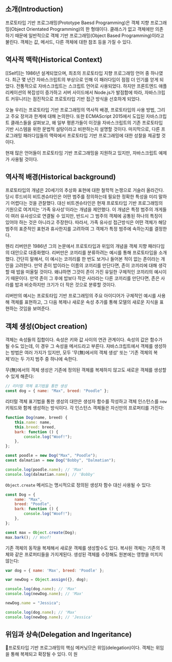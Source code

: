 ## 소개(Introduction)
프로토타입 기반 프로그래밍(Prototype Baesd Programming)은 객체 지향 프로그래밍(Object Orientated Programming)의 한 형태이다. 클래스가 없고 객체에만 의존하기 때문에 일반적으로 객체 기반 프로그래밍(Object Based Programming)이라고 불린다. 객체는 값, 메서드, 다른 객체에 대한 참조 등을 가질 수 있다.

## 역사적 맥락(Historical Context)
[[Self]]는 1986년 설계되었으며, 최초의 프로토타입 지향 프로그래밍 언어 중 하나였다. 최근 몇 년간 자바스크립트의 부상으로 인해 이 패러다임이 점점 더 인기를 얻게 되었다. 전통적으로 자바스크립트는 스크립트 언어로 사용되었다. 하지만 프론트엔드 애플리케이션의 복잡성이 증가하고 서버 사이드에서 Node.js가 발점함에 따라, 자바스크립트 커뮤니티는 점진적으로 프로토타입 기반 접근 방식을 선호하게 되었다.

오늘 우리는 프로토타입 기반 프로그래밍의 역사적 배경, 프로토타입의 사용 방법, 그리고 주요 장저과 한계에 대해 논의한다. 또한 ECMAScript 2015에서 도입된 자바스크립트 클래스들을 살펴보고, 왜 일부 평론가들이 이것을 자바스크립트의 기존 프로토타입 기반 시스템을 위한 문법적 설탕이라고 비판하는지 설명할 것이다. 마지막으로, 다른 프로그래밍 패러다임들의 맥락에서 프로토타입 기반 프로그래밍에 대한 성찰을 제공할 것이다.

현재 많은 언어들이 프로토타임 기반 프로그래밍을 지원하고 있지만, 자바스크립트 예제가 사용될 것이다.

## 역사적 배경(Historical background)
프로토타입의 개념은 20세기의 추상화 표현에 대한 철학적 논쟁으로 거슬러 올라간다. 당시 루드비히 비트겐슈타인은 어떤 범주를 정의하는데 필요한 정확한 특성을 미리 말하기 어렵다는 것을 관찰했다. 대신 비트겐슈타인은 현재 프로토타입 기반 프로그래밍의 기원으로 여겨지는 '가족 유사성'이라는 개념을 제안했다. 이 개념은 특정 범주의 개게들이 여러 유사성으로 연결될 수 있지만, 반드시 그 범주의 객체에 공통된 하나의 특징이 있어야 하는 것은 아니라고 주장한다. 따라서, 가족 유사성 접근방식은 어떤 객체가 해당 범주의 표준적인 표현과 휴사한지를 고려하여 그 객체가 특정 범주에 속하는지를 결정한다.

헨리 리버만은 1986년 그의 논문에서 프로토타입과 위임의 개념을 객체 지향 패러다임의 대안으로 대중화했다. 리버만은 코끼리를 분류하려는 예시를 통해 프로토타입을 소개했다. 간단히 말해서, 이 예시는 코끼리를 한 번도 보거나 들어본 적이 없는 존이라는 개인을 고려한다. 만약 존이 밥이라는 이름의 코끼리를 만단다면, 존이 코끼리에 대해 생각할 때 밥을 떠올릴 것이다. 왜냐하면 그것이 존이 가진 유일한 구체적인 코끼리의 예시이기 때문이다. 만약 존이 그 후에 밥보다 작은 사라라는 다른 코끼리를 만단다면, 존은 사라를 밥과 비슷하지만 크기가 더 작은 것으로 분류할 것이다.

리버만의 예시는 프로토타입 기반 프로그래밍의 주요 아이디어가 구체적인 예시를 사용해 객체를 표현하고, 그 다음 복제나 새로운 속성 추가를 통해 모델의 새로운 지식을 표현하는 것임을 보여준다.

## 객체 생성(Object creation)
객체는 속성들의 집합이다. 속성은 키와 값 사이의 연관 관계이다. 속성의 값은 함수가 될 수도 있는데, 이 경우 그 속성을 메서드라고 부른다. 자바스크립트에서 객체를 생성하는 방법은 여러 가지가 있지만, 모두 '무(無)에서의 객체 생성' 또는 '기존 객체의 복제'라는 두 가지 범주 중 하나에 속한다.

무(無)에서의 객체 생성은 기존에 정의된 객체를 복제하지 않고도 새로운 객체를 생성할 수 있게 해준다:
```js
// 리터럴 객체 표기법을 통한 생성
const dog = { name: "Max", breed: "Poodle" };
```

리터럴 객체 표기법을 통한 생성의 대안은 생성자 함수를 작성하고 객체 인스턴스를 `new` 키워드와 함께 생성하는 방식이다. 각 인스턴스 객체들은 자신만의 프로퍼티를 가진다:
```js
function Dog(name, breed) {
	this.name: name,
	this.breed: breed,
	bark: function () {
		console.log("Woof!");
	},
};

const poodle = new Dog("Max", "Poodle");
const dalmatian = new Dog("Bobby", "Dalmatian");

console.log(poodle.name); // 'Max'
console.log(dalmatian.name); // 'Bobby'
```

`Object.create` 메서드는 명시적으로 정의된 생성자 함수 대신 사용될 수 있다:
```js
const Dog = {
	name: "Max",
	breed: "Poodle",
	bark: function () {
		console.log("Woof!");
	},
};

const max = Object.create(Dog);
max.bark(); // Woof!
```

기존 객체의 동작을 복제해서 새로운 객체를 생성할수도 있다. 복사된 객체는 기존의 객체와 같은 프로퍼티들을 가지게된다. 생성된 객체를 수정해도 원본에는 영향을 미치지 않는다:
```js
var dog = { name: 'Max', breed: 'Poodle' };

var newDog = Object.assign({}, dog);

console.log(dog.name); // 'Max'
console.log(newDog.name); // 'Max'

newDog.name = "Jessica";

console.log(dog.name); // 'Max'
console.log(newDog.name); // 'Jessica'
```

## 위임과 상속(Delegation and Ingeritance)
프로토타입 기반 프로그래밍의 핵심 메커닞므은 위임(delegation)이다. 객체는 위임을 통해 복제되고 확장될 수 있다. 이 원